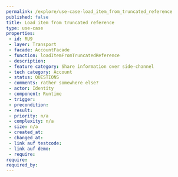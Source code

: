 ```yaml
---
permalink: /explore/use-case-load_item_from_truncated_reference
published: false
title: Load item from truncated reference
type: use-case
properties:
 - id: RU9
 - layer: Transport
 - facade: AccountFacade
 - function: loadItemFromTruncatedReference
 - description: 
 - feature category: Share information over side-channel
 - tech category: Account
 - status: QUESTIONS
 - comments: rather somewhere else?
 - actor: Identity
 - component: Runtime
 - trigger: 
 - precondition: 
 - result: 
 - priority: n/a
 - complexity: n/a
 - size: n/a
 - created_at: 
 - changed_at: 
 - link auf testcode: 
 - link auf demo: 
 - require: 
require:
required_by:
---
```

